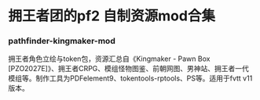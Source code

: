 # 拥王者团的pf2 自制资源mod合集
### pathfinder-kingmaker-mod

拥王者角色立绘与token包，资源汇总自《Kingmaker - Pawn Box [PZO2027E]》、拥王者CRPG、模组怪物图鉴、前朝网图、男神站、拥王者一代模组等。制作工具为PDFelement9、tokentools-rptools、PS等。适用于fvtt v11版本。

